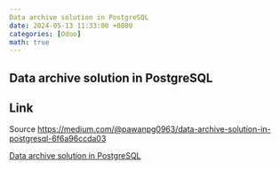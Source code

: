 ```yaml
---
Data archive solution in PostgreSQL
date: 2024-05-13 11:33:00 +0800
categories: [Odoo]
math: true
---
```

## Data archive solution in PostgreSQL

## Link

Source https://medium.com/@pawanpg0963/data-archive-solution-in-postgresql-6f6a96ccda03

[Data archive solution in PostgreSQL](https://vyqyty.github.io/assets/img/uploads/data-archive-solution-in-postgresql.pdf)


